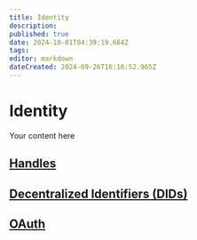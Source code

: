 ```yaml
---
title: Identity
description: 
published: true
date: 2024-10-01T04:39:19.684Z
tags: 
editor: markdown
dateCreated: 2024-09-26T16:16:52.965Z
---
```


# Identity
Your content here
## [Handles](/AT_Protocol/Identity/Handles)

## [Decentralized Identifiers (DIDs)](/AT_Protocol/Identity/Decentralized_Identifier)

## [OAuth](/AT_Protocol/Identity/OAuth)